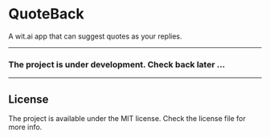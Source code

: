 # QuoteBack
A wit.ai app that can suggest quotes as your replies.

<hr>

### The project is under development. Check back later ... 

<hr>

## License
The project is available under the MIT license. Check the license file for more info.
